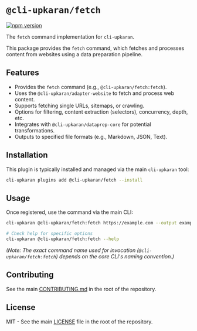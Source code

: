 # `@cli-upkaran/fetch`

[![npm version](https://badge.fury.io/js/%40cli-upkaran%2Ffetch.svg)](https://badge.fury.io/js/%40cli-upkaran%2Ffetch)

The `fetch` command implementation for `cli-upkaran`.

This package provides the `fetch` command, which fetches and processes content from websites using a data preparation pipeline.

## Features

*   Provides the `fetch` command (e.g., `@cli-upkaran/fetch:fetch`).
*   Uses the `@cli-upkaran/adapter-website` to fetch and process web content.
*   Supports fetching single URLs, sitemaps, or crawling.
*   Options for filtering, content extraction (selectors), concurrency, depth, etc.
*   Integrates with `@cli-upkaran/dataprep-core` for potential transformations.
*   Outputs to specified file formats (e.g., Markdown, JSON, Text).

## Installation

This plugin is typically installed and managed via the main `cli-upkaran` tool:

```bash
cli-upkaran plugins add @cli-upkaran/fetch --install
```

## Usage

Once registered, use the command via the main CLI:

```bash
cli-upkaran @cli-upkaran/fetch:fetch https://example.com --output example.md --selector "main article"

# Check help for specific options
cli-upkaran @cli-upkaran/fetch:fetch --help
```

*(Note: The exact command name used for invocation (`@cli-upkaran/fetch:fetch`) depends on the core CLI's naming convention.)*

## Contributing

See the main [CONTRIBUTING.md](../../../CONTRIBUTING.md) in the root of the repository.

## License

MIT - See the main [LICENSE](../../../LICENSE) file in the root of the repository. 